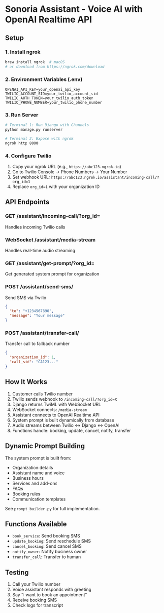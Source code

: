 # Sonoria Assistant - Voice AI with OpenAI Realtime API

## Setup

### 1. Install ngrok
```bash
brew install ngrok  # macOS
# or download from https://ngrok.com/download
```

### 2. Environment Variables (.env)
```
OPENAI_API_KEY=your_openai_api_key
TWILIO_ACCOUNT_SID=your_twilio_account_sid
TWILIO_AUTH_TOKEN=your_twilio_auth_token
TWILIO_PHONE_NUMBER=your_twilio_phone_number
```

### 3. Run Server
```bash
# Terminal 1: Run Django with Channels
python manage.py runserver

# Terminal 2: Expose with ngrok
ngrok http 8000
```

### 4. Configure Twilio
1. Copy your ngrok URL (e.g., `https://abc123.ngrok.io`)
2. Go to Twilio Console → Phone Numbers → Your Number
3. Set webhook URL: `https://abc123.ngrok.io/assistant/incoming-call/?org_id=1`
4. Replace `org_id=1` with your organization ID

## API Endpoints

### GET /assistant/incoming-call/?org_id=<id>
Handles incoming Twilio calls

### WebSocket /assistant/media-stream
Handles real-time audio streaming

### GET /assistant/get-prompt/?org_id=<id>
Get generated system prompt for organization

### POST /assistant/send-sms/
Send SMS via Twilio
```json
{
  "to": "+1234567890",
  "message": "Your message"
}
```

### POST /assistant/transfer-call/
Transfer call to fallback number
```json
{
  "organization_id": 1,
  "call_sid": "CA123..."
}
```

## How It Works

1. Customer calls Twilio number
2. Twilio sends webhook to `/incoming-call/?org_id=X`
3. Django returns TwiML with WebSocket URL
4. WebSocket connects: `/media-stream`
5. Assistant connects to OpenAI Realtime API
6. System prompt is built dynamically from database
7. Audio streams between Twilio ↔ Django ↔ OpenAI
8. Functions handle: booking, update, cancel, notify, transfer

## Dynamic Prompt Building

The system prompt is built from:
- Organization details
- Assistant name and voice
- Business hours
- Services and add-ons
- FAQs
- Booking rules
- Communication templates

See `prompt_builder.py` for full implementation.

## Functions Available

- `book_service`: Send booking SMS
- `update_booking`: Send reschedule SMS
- `cancel_booking`: Send cancel SMS
- `notify_owner`: Notify business owner
- `transfer_call`: Transfer to human

## Testing

1. Call your Twilio number
2. Voice assistant responds with greeting
3. Say "I want to book an appointment"
4. Receive booking SMS
5. Check logs for transcript
